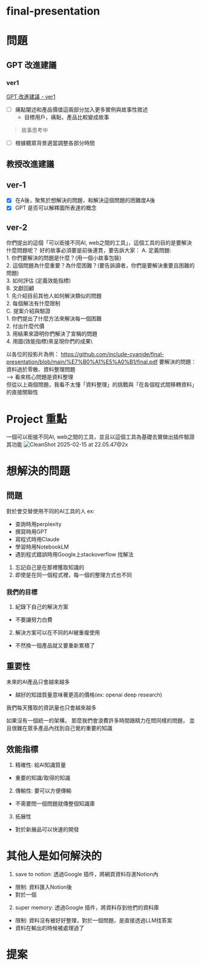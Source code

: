 # final-presentation

# 問題

## GPT 改進建議
### ver1
[GPT 改進建議 - ver1](https://chatgpt.com/share/67af1298-43e0-800c-85a4-51066d872cdf)
- [ ] 痛點闡述和產品價值這兩部分加入更多實例與故事性敘述
    - 目標用戶，痛點，產品比較變成故事
> 故事思考中

- [ ] 根據聽眾背景適當調整各部分時間

## 教授改進建議
## ver-1
- [x] 在A後，聚焦於想解決的問題，和解決這個問題的困難度A後
- [x] GPT 是否可以解釋圖所表達的概念

## ver-2
你們提出的這個「可以銜接不同AI, web之間的工具」，這個工具的目的是要解決什麼問題呢？
好的故事必須要是前後連貫，要告訴大家：
A. 定義問題:\
    1. 你們要解決的問題是什麼？(用一個小故事包裝)\
    2. 這個問題為什麼重要？為什麼困難？(要告訴讀者，你們是要解決重要且困難的問題)\
    3. 如何評估 (定義效能指標)\
B. 文獻回顧\
    1. 先介紹目前其他人如何解決類似的問題\
    2. 每個解法有什麼限制\
C. 提案介紹與驗證\
    1. 你們提出了什麼方法來解決每一個困難\
    2. 付出什麼代價\
    3. 用結果來證明你們解決了宣稱的問題\
    4. 用圖(效能指標)來呈現你們的成果\

以各位的投影片為例：
https://github.com/include-cyanide/final-presentation/blob/main/%E7%B0%A1%E5%A0%B1/final.pdf
要解決的問題：資料過於零散、資料整理問題\
--> 看來核心問題是資料整理\
但從以上兩個問題，我看不太懂「資料整理」的挑戰與「在各個程式間移轉資料」的直接關聯性





# Project 重點
一個可以銜接不同AI, web之間的工具，並且以這個工具為基礎去實做出插件驗證其功能
![CleanShot 2025-02-15 at 22.05.47@2x](https://hackmd.io/_uploads/S1QLJm0tke.png)

# 想解決的問題
## 問題
對於會交替使用不同的AI工具的人
ex:
- 查詢時用perplexity
- 撰寫時用GPT
- 寫程式時用Claude
- 學習時用NotebookLM
- 遇到程式錯誤時用Google上stackoverflow 找解法

1. 忘記自己是在那裡獲取知識的
2. 即使是在同一個程式裡，每一個的整理方式也不同 

### 我們的目標
1. 紀錄下自己的解決方案
- 不要讓努力白費
2. 解決方案可以在不同的AI被重複使用
- 不然換一個產品就又要重新累積了


## 重要性
未來的AI產品只會越來越多
- 越好的知諳質量意味著更高的價格(ex: openai deep research)

我們每天獲取的資訊量也只會越來越多

如果沒有一個統一的架構，
那麼我們會浪費許多時間跟精力在問同樣的問題，
並且很難在眾多產品內找到自己覺的重要的知識


## 效能指標
1. 精確性: 給AI知識質量
- 重要的知識/取得的知識
2. 傳輸性: 要可以方便傳輸
- 不需要問一個問題就傳整個知識庫
3. 拓展性
- 對於新展品可以快速的開發



# 其他人是如何解決的
1. save to notion: 透過Google 插件，將網頁資料存進Notion內
- 限制: 資料匯入Notion後
- 對於一個

2. super memory: 透過Google 插件，將資料存到他們的資料庫
- 限制: 資料沒有被好好整理，對於一個問題，是直接透過LLM找答案
- 資料在輸出的時候被處理過了

# 提案
